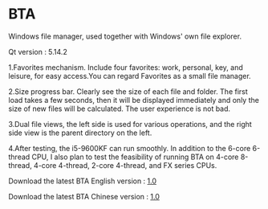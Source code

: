 # BTA
Windows file manager, used together with Windows' own file explorer.

Qt version : 5.14.2

1.Favorites mechanism. Include four favorites: work, personal, key, and leisure, for easy access.You can regard Favorites as a small file manager.

2.Size progress bar. Clearly see the size of each file and folder. 
The first load takes a few seconds, then it will be displayed immediately and only the size of new files will be calculated. The user experience is not bad.

3.Dual file views, the left side is used for various operations, and the right side view is the parent directory on the left.

4.After testing, the i5-9600KF can run smoothly. 
In addition to the 6-core 6-thread CPU, I also plan to test the feasibility of running BTA on 4-core 8-thread, 4-core 4-thread, 2-core 4-thread, and FX series CPUs.

Download the latest BTA English version : [1.0](https://github.com/zz137yd/BTA/releases/tag/E-1.0)

Download the latest BTA Chinese version : [1.0](https://github.com/zz137yd/BTA/releases/tag/C-1.0)
